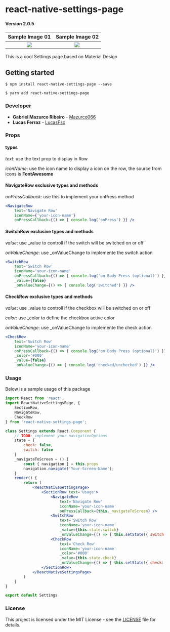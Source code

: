 
# react-native-settings-page

#### Version 2.0.5

Sample Image 01         |  Sample Image 02
:-------------------------:|:-------------------------:
![](https://raw.githubusercontent.com/Mazurco066/ImagesSource/master/sample1.png)  |  ![](https://raw.githubusercontent.com/Mazurco066/ImagesSource/master/sample2.png)

This is a cool Settings page based on Material Design

## Getting started

`$ npm install react-native-settings-page --save`

`$ yarn add react-native-settings-page`

### Developer

* **Gabriel Mazurco Ribeiro** - [Mazurco066](https://github.com/Mazurco066)
* **Lucas Ferraz** - [LucasFsc](https://github.com/LucasFsc)

### Props

#### types

_text_: use the text prop to display in Row

_iconName_: use the icon name to display a icon on the row, the source from icons is **FontAwesome**

#### NavigateRow exclusive types and methods

_onPressCallback_: use this to implement your onPress method

```jsx
<NavigateRow
  	text='Navigate Row'
  	iconName={'your-icon-name'}
	onPressCallback={() => { console.log('onPress') }} />
```

#### SwitchRow exclusive types and methods

_value_: use _value to controll if the switch will be switched on or off

_onValueChange_: use _onValueChange to implemente the switch action

```jsx
<SwitchRow 
	text='Switch Row' 
	iconName='your-icon-name'
	onPressCallback={() => { console.log('on Body Press (optional)') }}
	_value={false}
	_onValueChange={() => { console.log('switched') }} />
```

#### CheckRow exclusive types and methods

_value_: use _value to controll if the checkbox will be switched on or off

_color_: use _color to define the checkbox active color

_onValueChange_: use _onValueChange to implemente the check action

```jsx
<CheckRow 
	text='Switch Row' 
	iconName='your-icon-name'
	onPressCallback={() => { console.log('on Body Press (optional)') }}
	_color='#000'
	_value={false}
	_onValueChange={() => { console.log('checked/unchecked') }} />
```

### Usage

Below is a sample usage of this package

```jsx
import React from 'react';
import ReactNativeSettingsPage, { 
	SectionRow, 
	NavigateRow,
	CheckRow
} from 'react-native-settings-page';

class Settings extends React.Component {
	// TODO: implement your navigationOptions
	state = {
		check: false,
		switch: false
	}
	_navigateToScreen = () {
		const { navigation } = this.props
		navigation.navigate('Your-Screen-Name');
	}
	render() {
		return (
			<ReactNativeSettingsPage>
				<SectionRow text='Usage'>
					<NavigateRow
						text='Navigate Row'
						iconName='your-icon-name'
						onPressCallback={this._navigateToScreen} />
					<SwitchRow 
						text='Switch Row' 
						iconName='your-icon-name'
						_value={this.state.switch}
						_onValueChange={() => { this.setState({ switch: !this.state.switch }) }} />
					<CheckRow 
						text='Check Row'
						iconName='your-icon-name'
						_color='#000'
						_value={this.state.check}
						_onValueChange={() => { this.setState({ check: !this.state.check }) }} />
				</SectionRow>
			</ReactNativeSettingsPage>
		)
	}
}

export default Settings
```

### License

This project is licensed under the MIT License - see the [LICENSE](LICENSE) file for details.
  